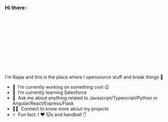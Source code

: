 ### Hi there <img src="https://media.giphy.com/media/hvRJCLFzcasrR4ia7z/giphy.gif" width="5%">
I'm Rajaa and this is the place where I opensource stuff and break things :rofl:

- 🔭 &nbsp;I’m currently working on something cool :wink:
- 🌱 &nbsp;I’m currently learning Salesforce
- 💬 &nbsp;Ask me about anything related to Javascript/Typescript/Python or Angular/React/Express/Flask
- 👨‍💻 &nbsp;Connect to know more about my projects 
- ⚡ &nbsp;Fun fact: I :heart: :cat:s and handball :hand:
